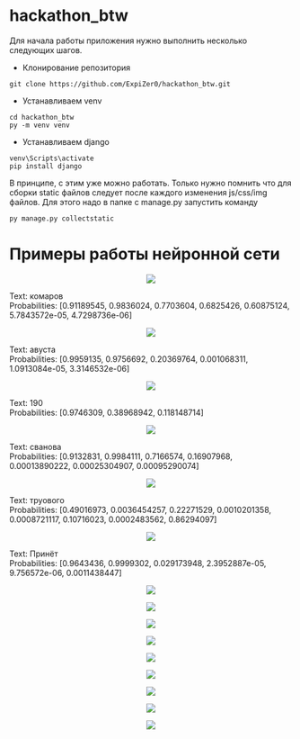 # hackathon_btw
Для начала работы приложения нужно выполнить несколько следующих шагов.
- Клонирование репозитория
```
git clone https://github.com/ExpiZer0/hackathon_btw.git
```
- Устанавливаем venv
```
cd hackathon_btw
py -m venv venv
```
- Устанавливаем django
```
venv\Scripts\activate
pip install django
```
В принципе, с этим уже можно работать.
Только нужно помнить что для сборки static файлов следует
после каждого изменения js/css/img файлов.
Для этого надо в папке с manage.py запустить команду
```
py manage.py collectstatic
```
# Примеры работы нейронной сети
<p align="center">
  <img src="/samples/sample_0.jpg">
</p>
Text: комаров  <br>
Probabilities: [0.91189545, 0.9836024, 0.7703604, 0.6825426, 0.60875124, 5.7843572e-05, 4.7298736e-06]  <br>
<p align="center">
  <img src="/samples/sample_1.jpg">
</p>
Text: авуста  <br>
Probabilities: [0.9959135, 0.9756692, 0.20369764, 0.001068311, 1.0913084e-05, 3.3146532e-06]  <br>
<p align="center">
  <img src="/samples/sample_3.jpg">
</p>
Text: 190  <br>
Probabilities: [0.9746309, 0.38968942, 0.118148714]  <br>
<p align="center">
  <img src="/samples/sample_2.jpg">
</p>
Text: сванова  <br>
Probabilities: [0.9132831, 0.9984111, 0.7166574, 0.16907968, 0.00013890222, 0.00025304907, 0.00095290074]  <br>
<p align="center">
  <img src="/samples/sample_4.jpg">
</p>
Text: труового  <br>
Probabilities: [0.49016973, 0.0036454257, 0.22271529, 0.0010201358, 0.0008721117, 0.10716023, 0.0002483562, 0.86294097]  <br>
<p align="center">
  <img src="/samples/sample_5.jpg">
</p>
Text: Принёт  <br>
Probabilities: [0.9643436, 0.9999302, 0.029173948, 2.3952887e-05, 9.756572e-06, 0.0011438447]  <br>
<p align="center">
  <img src="/samples/sample_6.jpg">
</p>
<p align="center">
  <img src="/samples/sample_7.jpg">
</p>
<p align="center">
  <img src="/samples/sample_8.jpg">
</p>
<p align="center">
  <img src="/samples/sample_9.jpg">
</p>  
<p align="center">
  <img src="/samples/sample_11.jpg">
</p>
<p align="center">
  <img src="/samples/sample_14.jpg">
</p>
<p align="center">
  <img src="/samples/sample_15.jpg">
</p>
<p align="center">
  <img src="/samples/sample_12.jpg">
</p>
<p align="center">
  <img src="/samples/sample_13.jpg">
</p>


